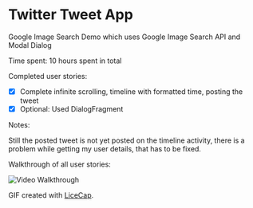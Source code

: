 # Twitter Tweet App

Google Image Search Demo which uses Google Image Search API and Modal Dialog

Time spent: 10 hours spent in total

Completed user stories:

 * [x] Complete infinite scrolling, timeline with formatted time, posting the tweet 
 * [x] Optional: Used DialogFragment
 
Notes:

Still the posted tweet is not yet posted on the timeline activity, there is a problem while getting my user details, that has to be fixed. 

Walkthrough of all user stories:

![Video Walkthrough](twitter.gif)

GIF created with [LiceCap](http://www.cockos.com/licecap/).
